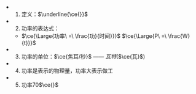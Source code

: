 -
  1. 定义：$\underline{\ce{}}$
-
  2. 功率的表达式：
	- $\ce{\Large{功率\ =\ \frac{功}{时间}}}$
	  $\ce{\Large{P\ =\ \frac{W}{t}}}$
-
  3. 功率的单位：$\ce{焦耳/秒}$ —— $瓦特$($\ce{瓦}$)
-
  4. 功率是表示的物理量，功率大表示做工
-
  5. 功率70$\ce{}$